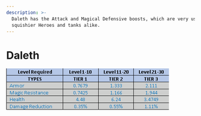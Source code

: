 ```yaml
---
description: >-
  Daleth has the Attack and Magical Defensive boosts, which are very useful to
  squishier Heroes and tanks alike.
---
```


# Daleth

![](<../../../.gitbook/assets/image (14) (1).png>)
